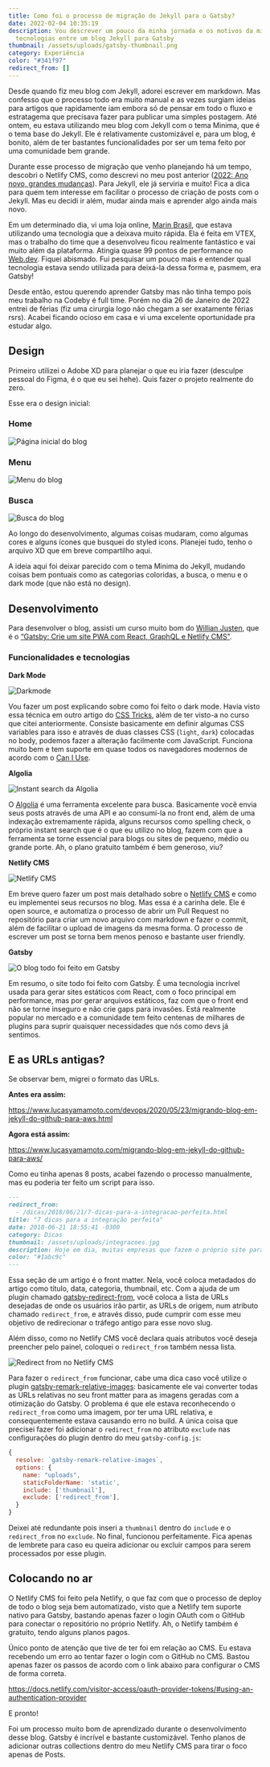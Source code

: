 ```yaml
---
title: Como foi o processo de migração do Jekyll para o Gatsby?
date: 2022-02-04 10:35:19
description: Vou descrever um pouco da minha jornada e os motivos da migração de
  tecnologias entre um blog Jekyll para Gatsby
thumbnail: /assets/uploads/gatsby-thumbnail.png
category: Experiência
color: "#341f97"
redirect_from: []
---
```

Desde quando fiz meu blog com Jekyll, adorei escrever em markdown. Mas confesso que o processo todo era muito manual e as vezes surgiam ideias para artigos que rapidamente iam embora só de pensar em todo o fluxo e estratagema que precisava fazer para publicar uma simples postagem. Até ontem, eu estava utilizando meu blog com Jekyll com o tema Minima, que é o tema base do Jekyll. Ele é relativamente customizável e, para um blog, é bonito, além de ter bastantes funcionalidades por ser um tema feito por uma comunidade bem grande.

Durante esse processo de migração que venho planejando há um tempo, descobri o Netlify CMS, como descrevi no meu post anterior ([2022: Ano novo, grandes mudanças](https://www.lucasyamamoto.com/2022-ano-novo-grandes-mudancas/)). Para Jekyll, ele já serviria e muito! Fica a dica para quem tem interesse em facilitar o processo de criação de posts com o Jekyll. Mas eu decidi ir além, mudar ainda mais e aprender algo ainda mais novo.

Em um determinado dia, vi uma loja online, [Marin Brasil](https://www.marinbrasil.com.br/), que estava utilizando uma tecnologia que a deixava muito rápida. Ela é feita em VTEX, mas o trabalho do time que a desenvolveu ficou realmente fantástico e vai muito além da plataforma. Atingia quase 99 pontos de performance no [Web.dev](https://web.dev). Fiquei abismado. Fui pesquisar um pouco mais e entender qual tecnologia estava sendo utilizada para deixá-la dessa forma e, pasmem, era Gatsby!

Desde então, estou querendo aprender Gatsby mas não tinha tempo pois meu trabalho na Codeby é full time. Porém no dia 26 de Janeiro de 2022 entrei de férias (fiz uma cirurgia logo não chegam a ser exatamente férias rsrs). Acabei ficando ocioso em casa e vi uma excelente oportunidade pra estudar algo.

## Design

Primeiro utilizei o Adobe XD para planejar o que eu iria fazer (desculpe pessoal do Figma, é o que eu sei hehe). Quis fazer o projeto realmente do zero.

Esse era o design inicial:

### **Home**

![Página inicial do blog](/assets/uploads/home-do-blog.png "Página inicial do blog")

### **Menu**

![Menu do blog](/assets/uploads/menu-do-blog.png "Menu do blog")

### **Busca**

![Busca do blog](/assets/uploads/busca-do-blog.png "Busca do blog")

Ao longo do desenvolvimento, algumas coisas mudaram, como algumas cores e alguns ícones que busquei do styled icons. Planejei tudo, tenho o arquivo XD que em breve compartilho aqui.

A ideia aqui foi deixar parecido com o tema Minima do Jekyll, mudando coisas bem pontuais como as categorias coloridas, a busca, o menu e o dark mode (que não está no design).

## Desenvolvimento

Para desenvolver o blog, assisti um curso muito bom do [Willian Justen](https://willianjusten.com.br/), que é o [“Gatsby: Crie um site PWA com React, GraphQL e Netlify CMS"](https://www.udemy.com/course/gatsby-crie-um-site-pwa-com-react-graphql-e-netlify-cms/).

### Funcionalidades e tecnologias

**Dark Mode**

![Darkmode](/assets/uploads/darkmode.png "Darkmode")

Vou fazer um post explicando sobre como foi feito o dark mode. Havia visto essa técnica em outro artigo do [CSS Tricks](https://css-tricks.com/easy-dark-mode-and-multiple-color-themes-in-react/), além de ter visto-a no curso que citei anteriormente. Consiste basicamente em definir algumas CSS variables para isso e através de duas classes CSS (`light`, `dark`) colocadas no body, podemos fazer a alteração facilmente com JavaScript. Funciona muito bem e tem suporte em quase todos os navegadores modernos de acordo com o [Can I Use](https://caniuse.com/css-variables).

**Algolia**

![Instant search da Algolia](/assets/uploads/screen-shot-2022-02-04-at-22.00.37.png "Instant search da Algolia")

O [Algolia](https://www.algolia.com/) é uma ferramenta excelente para busca. Basicamente você envia seus posts através de uma API e ao consumí-la no front end, além de uma indexação extremamente rápida, alguns recursos como spelling check, o próprio instant search que é o que eu utilizo no blog, fazem com que a ferramenta se torne essencial para blogs ou sites de pequeno, médio ou grande porte. Ah, o plano gratuito também é bem generoso, viu?

**Netlify CMS**

![Netlify CMS](/assets/uploads/screen-shot-2022-02-04-at-22.07.33.png "Netlify CMS")

Em breve quero fazer um post mais detalhado sobre o [Netlify CMS](http://netlifycms.org/) e como eu implementei seus recursos no blog. Mas essa é a carinha dele. Ele é open source, e automatiza o processo de abrir um Pull Request no repositório para criar um novo arquivo com markdown e fazer o commit, além de facilitar o upload de imagens da mesma forma. O processo de escrever um post se torna bem menos penoso e bastante user friendly.

**Gatsby**

![O blog todo foi feito em Gatsby](/assets/uploads/screen-shot-2022-02-04-at-22.20.15.png "O blog todo foi feito em Gatsby")

Em resumo, o site todo foi feito com Gatsby. É uma tecnologia incrível usada para gerar sites estáticos com React, com o foco principal em performance, mas por gerar arquivos estáticos, faz com que o front end não se torne inseguro e não crie gaps para invasões. Está realmente popular no mercado e a comunidade tem feito centenas de milhares de plugins para suprir quaisquer necessidades que nós como devs já sentimos.

## E as URLs antigas?

Se observar bem, migrei o formato das URLs.

**Antes era assim:**

[](https://www.lucasyamamoto.com/devops/2020/05/23/migrando-blog-em-jekyll-do-github-para-aws.html)<https://www.lucasyamamoto.com/devops/2020/05/23/migrando-blog-em-jekyll-do-github-para-aws.html>

**Agora está assim:**

[](https://www.lucasyamamoto.com/migrando-blog-em-jekyll-do-github-para-aws/)<https://www.lucasyamamoto.com/migrando-blog-em-jekyll-do-github-para-aws/>

Como eu tinha apenas 8 posts, acabei fazendo o processo manualmente, mas eu poderia ter feito um script para isso.

```markdown
---
redirect_from:
  - /dicas/2018/06/21/7-dicas-para-a-integracao-perfeita.html
title: "7 dicas para a integração perfeita"
date: 2018-06-21 18:55:41 -0300
category: Dicas
thumbnail: /assets/uploads/integracoes.jpg
description: Hoje em dia, muitas empresas que fazem o próprio site para se inserir na web decidem não abrir mão de seu ERP.
color: "#1abc9c"
---
```

Essa seção de um artigo é o front matter. Nela, você coloca metadados do artigo como título, data, categoria, thumbnail, etc. Com a ajuda de um plugin chamado [gatsby-redirect-from](https://www.gatsbyjs.com/plugins/gatsby-redirect-from/), você coloca a lista de URLs desejadas de onde os usuários irão partir, as URLs de origem, num atributo chamado `redirect_from`, e através disso, pude cumprir com esse meu objetivo de redirecionar o tráfego antigo para esse novo slug.

Além disso, como no Netlify CMS você declara quais atributos você deseja preencher pelo painel, coloquei o `redirect_from` também nessa lista.

![Redirect from no Netlify CMS](/assets/uploads/redirect_from_gif.gif "Redirect from no Netlify CMS")

Para fazer o `redirect_from` funcionar, cabe uma dica caso você utilize o plugin [gatsby-remark-relative-images](https://www.gatsbyjs.com/plugins/gatsby-remark-relative-images/): basicamente ele vai converter todas as URLs relativas no seu front matter para as imagens geradas com a otimização do Gatsby. O problema é que ele estava reconhecendo o `redirect_from` como uma imagem, por ter uma URL relativa, e consequentemente estava causando erro no build. A única coisa que precisei fazer foi adicionar o `redirect_from` no atributo `exclude` nas configurações do plugin dentro do meu `gatsby-config.js`:

```jsx
{
  resolve: `gatsby-remark-relative-images`,
  options: {
    name: "uploads",
    staticFolderName: 'static',
    include: ['thumbnail'],
    exclude: ['redirect_from'],
  }
}
```

Deixei até redundante pois inseri a `thumbnail` dentro do `include` e o `redirect_from` no `exclude`. No final, funcionou perfeitamente. Fica apenas de lembrete para caso eu queira adicionar ou excluir campos para serem processados por esse plugin.

## Colocando no ar

O Netlify CMS foi feito pela Netlify, o que faz com que o processo de deploy de todo o blog seja bem automatizado, visto que a Netlify tem suporte nativo para Gatsby, bastando apenas fazer o login OAuth com o GitHub para conectar o repositório no próprio Netlify. Ah, o Netlify também é gratuito, tendo alguns planos pagos.

Único ponto de atenção que tive de ter foi em relação ao CMS. Eu estava recebendo um erro ao tentar fazer o login com o GitHub no CMS. Bastou apenas fazer os passos de acordo com o link abaixo para configurar o CMS de forma correta.

<https://docs.netlify.com/visitor-access/oauth-provider-tokens/#using-an-authentication-provider>

E pronto!

Foi um processo muito bom de aprendizado durante o desenvolvimento desse blog. Gatsby é incrível e bastante customizável. Tenho planos de adicionar outras collections dentro do meu Netlify CMS para tirar o foco apenas de Posts.